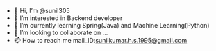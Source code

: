 - 👋 Hi, I’m @sunil305
- 👀 I’m interested in Backend developer
- 🌱 I’m currently learning Spring(Java) and Machine Learning(Python)
- 💞️ I’m looking to collaborate on ...
- 📫 How to reach me mail_ID:sunilkumar.h.s.1995@gmail.com

<!---
sunil305/sunil305 is a ✨ special ✨ repository because its `README.md` (this file) appears on your GitHub profile.
You can click the Preview link to take a look at your changes.
--->
